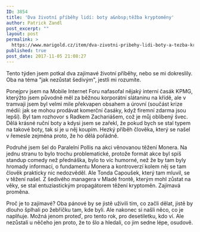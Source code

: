 ```yaml
---
ID: 3854
title: 'Dva životní příběhy lidí: boty a&nbsp;těžba kryptoměny'
author: Patrick Zandl
post_excerpt: ""
layout: post
permalink: >
  https://www.marigold.cz/item/dva-zivotni-pribehy-lidi-boty-a-tezba-kryptomeny
published: true
post_date: 2017-11-05 21:08:27
---
```

<p>Tento týden jsem potkal dva zajímavé životní příběhy, nebo se mi dokreslily. Oba na téma "jak nezůstat šedivým", jestli mi rozumíte.</p><!--more--><p>Ponejprv jsem na Mobile Internet Foru nafasofal nějaký interní časák KPMG, kterýžto jsem původně měl za běžnou korporátní slátaninu na křídě, ale v tramvaji jsem byl velmi mile překvapen obsahem a úrovní (součást krize médií: jak se mohou prodávat komerční časáky, když firemní zdarma jsou lepší). Byl tam rozhovor s Radkem Zachariášem, což je můj oblíbený švec. Dělá krásné ruční boty a kdysi jsem se zařekl, že pokud bych se stal typem na takové boty, tak si je u něj koupím. Hezký příběh člověka, který se našel v řemesle zejména proto, že ho dělá pořádně.</p>
<p>Podruhé jsem šel do Paralelní Pollis na akci věnovanou těžení Monera. Na jednu stranu to bylo trochu problematické, protože formát akce byl spíš standup comedy než přednáška, bylo to víc humorné, než že by tam byly hromady informací, o fundamentu Monera a kontroverzí kolem něj se tam člověk prakticky nic nedozvěděl. Ale Tonda Capoušek, který tam mluvil, se v těžení našel. Z šedivého managera v Mladé frontě, kterým mohl zůstat na věky, se stal entuziastickým propagátorem těžení kryptoměn. Zajímavá proměna.</p>
<p>Proč je to zajímavé? Oba pánové by se jistě uživili tím, co začli dělat, jistě by dlouho šplhali po žebříčku tam, kde byli. Ale nakonec si našli něco, co je naplňuje. Možná jenom proteď, pro tento rok, pro desetiletku, kdo ví. Ale nezůstali u něčeho jen proto, že to šlo a hledali, co jim sedne lépe, osudově.</p>